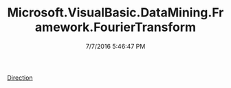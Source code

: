 ﻿---
title: Microsoft.VisualBasic.DataMining.Framework.FourierTransform
date: 7/7/2016 5:46:47 PM
---

[Direction](T-Microsoft.VisualBasic.DataMining.Framework.FourierTransform.Direction.html)
